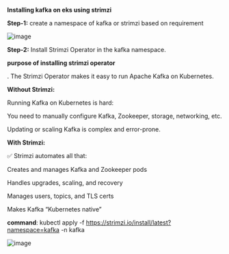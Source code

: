 **Installing kafka on eks using strimzi**

**Step-1:** create a namespace of kafka or strimzi based on requirement

![image](https://github.com/user-attachments/assets/c9d34afb-f009-42e4-863e-6f419bae6992)

**Step-2:** Install Strimzi Operator in the kafka namespace.

**purpose of installing strimzi operator**

. The Strimzi Operator makes it easy to run Apache Kafka on Kubernetes.

**Without Strimzi:**

Running Kafka on Kubernetes is hard:

You need to manually configure Kafka, Zookeeper, storage, networking, etc.

Updating or scaling Kafka is complex and error-prone.

**With Strimzi:**

✅ Strimzi automates all that:

Creates and manages Kafka and Zookeeper pods

Handles upgrades, scaling, and recovery

Manages users, topics, and TLS certs

Makes Kafka “Kubernetes native”

**command**: kubectl apply -f https://strimzi.io/install/latest?namespace=kafka -n kafka

![image](https://github.com/user-attachments/assets/b6aa8e0f-78a1-4801-a021-1ee50f0db14f)

